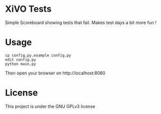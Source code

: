 XiVO Tests
==========

Simple Scoreboard showing tests that fail. Makes test days a bit more fun !

Usage
=====

    cp config.py.example config.py
    edit config.py
    python main.py

Then open your browser on http://localhost:8080

License
=======

This project is under the GNU GPLv3 license
